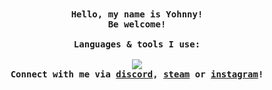 <div align="center">
  <samp>
    <b> Hello, my name is Yohnny!
    <br>
    <b> Be welcome!
    <br><br>
</div>
<div align="center">
<samp>
    <b>     
      Languages & tools I use: <br><br>
    <img src="https://skillicons.dev/icons?i=java,kotlin,swift,idea,androidstudio,gradle,firebase,mysql,sqlite,php,html,css,bootstrap,blender,unity,figma,&perline=8"           align="center"/>
  <br>
</div>

<div align="center">
  <samp>
    <b>     
      Connect with me via
      <a href="https://discord.com/users/375718319304605702">discord</a>,
      <a href="https://steamcommunity.com/id/smolyohnny/">steam</a> or
      <a href="https://www.instagram.com/yzy.yhny">instagram</a>!
    <br>
</div>
